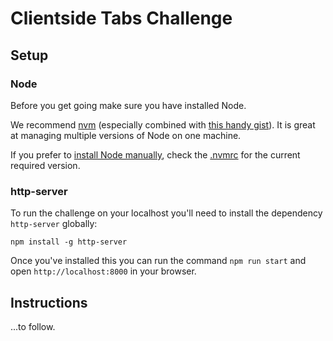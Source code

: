 # Clientside Tabs Challenge

## Setup
### Node

Before you get going make sure you have installed Node.

We recommend [nvm](https://github.com/creationix/nvm) (especially combined with [this handy gist](https://gist.github.com/sndrs/5940e9e8a3f506b287233ed65365befb)). It is great at managing multiple versions of Node on one machine.

If you prefer to [install Node manually](https://nodejs.org/en/),
check the [.nvmrc](https://github.com/guardian/guui/blob/master/.nvmrc) for the current required version.

### http-server

To run the challenge on your localhost you'll need to install the dependency `http-server` globally:

`npm install -g http-server`

Once you've installed this you can run the command `npm run start` and open `http://localhost:8000` in your browser.

## Instructions

...to follow.